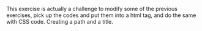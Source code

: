 This exercise is actually a challenge to modify some of the previous exercises, pick up the codes and put them into a html tag, and do the same with CSS code. Creating a path and a title. 